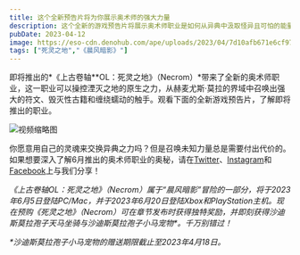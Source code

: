```yaml
---
title: 这个全新预告片将为你展示奥术师的强大力量
description: 这个全新的游戏预告片将展示奥术师职业是如何从异典中汲取怪异且可怕的能量的。
pubDate: 2023-04-12
image: https://eso-cdn.denohub.com/ape/uploads/2023/04/7d10afb671e6cf97e67a9b1151d0f7b1.jpg
tags: ["死灵之地","《晨风暗影》"]
---
```


即将推出的*《上古卷轴**OL：死灵之地》（Necrom）*带来了全新的奥术师职业，这一职业可以操控湮灭之地的原生之力，从赫麦尤斯·莫拉的界域中召唤出强大的符文、毁灭性古籍和缠绕蠕动的触手。观看下面的全新游戏预告片，了解即将推出的职业。

![视频缩略图](https://i.ytimg.com/vi/Vvrr4_SCak0/maxresdefault.jpg)

你愿意用自己的灵魂来交换异典之力吗？但是召唤未知力量总是需要付出代价的。如果想要深入了解6月推出的奥术师职业的奥秘，请在[Twitter](https://twitter.com/TESOnline)、[Instagram](https://www.instagram.com/elderscrollsonline/)和[Facebook](https://www.facebook.com/elderscrollsonline)上与我们分享！

_《上古卷轴OL：死灵之地》（Necrom）属于“晨风暗影”冒险的一部分，将于2023年6月5日登陆PC/Mac，并于2023年6月20日登陆Xbox和PlayStation主机。现在预购《死灵之地》（Necrom）可在章节发布时获得独特奖励，并即刻获得沙迪斯莫拉孢子天马坐骑与沙迪斯莫拉孢子小马宠物\*。千万别错过！_

_\*沙迪斯莫拉孢子小马宠物的赠送期限截止至2023年4月18日。_
